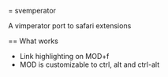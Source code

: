 = svemperator

A vimperator port to safari extensions

== What works

- Link highlighting on MOD+f
- MOD is customizable to ctrl, alt and ctrl-alt
